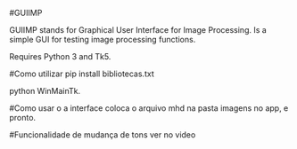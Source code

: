 #GUIIMP

GUIIMP stands for Graphical User Interface for Image Processing. Is a simple GUI for testing image processing functions.

Requires Python 3 and Tk5.

#Como utilizar 
pip install bibliotecas.txt 

python WinMainTk.


#Como usar o a interface 
coloca o arquivo mhd na pasta imagens no app, e pronto. 

#Funcionalidade de mudança de tons 
ver no video
